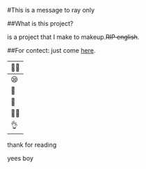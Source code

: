 #This is a message to ray only



##What is this project?

is a project that I make to makeup.~~RIP english~~.


##For contect: 
just come [here](https://discord.gg/Wffc77pT).


|🙋‍♂️| 
| - |
|😪|
|👃|
|🤜|
|🙋‍♂️|
|👌|

thank for reading


yees boy
